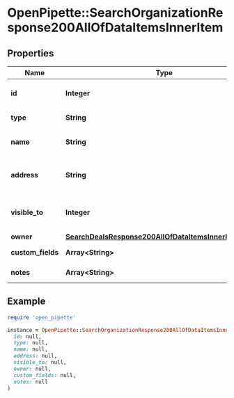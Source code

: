 # OpenPipette::SearchOrganizationResponse200AllOfDataItemsInnerItem

## Properties

| Name | Type | Description | Notes |
| ---- | ---- | ----------- | ----- |
| **id** | **Integer** | The ID of the organization | [optional] |
| **type** | **String** | The type of the item | [optional] |
| **name** | **String** | The name of the organization | [optional] |
| **address** | **String** | The address of the organization | [optional] |
| **visible_to** | **Integer** | The visibility of the organization | [optional] |
| **owner** | [**SearchDealsResponse200AllOfDataItemsInnerItemOwner**](SearchDealsResponse200AllOfDataItemsInnerItemOwner.md) |  | [optional] |
| **custom_fields** | **Array&lt;String&gt;** | Custom fields | [optional] |
| **notes** | **Array&lt;String&gt;** | An array of notes | [optional] |

## Example

```ruby
require 'open_pipette'

instance = OpenPipette::SearchOrganizationResponse200AllOfDataItemsInnerItem.new(
  id: null,
  type: null,
  name: null,
  address: null,
  visible_to: null,
  owner: null,
  custom_fields: null,
  notes: null
)
```


